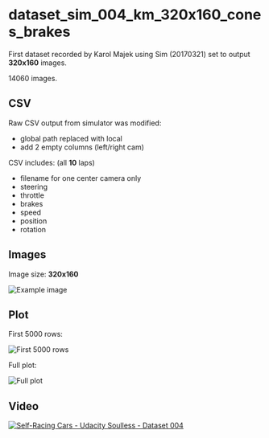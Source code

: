 # dataset_sim_004_km_320x160_cones_brakes

First dataset recorded by Karol Majek using Sim (20170321) set to output **320x160** images.

14060 images.

## CSV

Raw CSV output from simulator was modified:

- global path replaced with local
- add 2 empty columns (left/right cam)


CSV includes: (all **10** laps)

- filename for one center camera only
- steering
- throttle
- brakes
- speed
- position
- rotation

## Images

Image size: **320x160**

![Example image](IMG/center_2017_03_21_08_18_10_228.jpg)

## Plot

First 5000 rows:

![First 5000 rows](first5000.png)

Full plot:

![Full plot](full.png)

## Video

[![Self-Racing Cars - Udacity Soulless - Dataset 004](https://img.youtube.com/vi/hpj0nt4bC80/0.jpg)](https://www.youtube.com/watch?v=hpj0nt4bC80)

